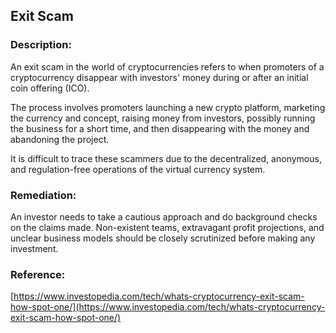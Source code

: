 ## Exit Scam

### Description:

An exit scam in the world of cryptocurrencies refers to when promoters of a cryptocurrency disappear with investors' money during or after an initial coin offering (ICO).

The process involves promoters launching a new crypto platform, marketing the currency and concept, raising money from investors, possibly running the business for a short time, and then disappearing with the money and abandoning the project.

It is difficult to trace these scammers due to the decentralized, anonymous, and regulation-free operations of the virtual currency system.

### Remediation:

An investor needs to take a cautious approach and do background checks on the claims made. Non-existent teams, extravagant profit projections, and unclear business models should be closely scrutinized before making any investment.

### Reference:

[https://www.investopedia.com/tech/whats-cryptocurrency-exit-scam-how-spot-one/](https://www.investopedia.com/tech/whats-cryptocurrency-exit-scam-how-spot-one/)